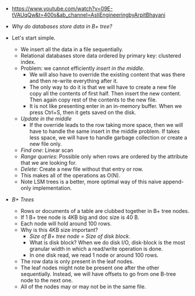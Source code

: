 * https://www.youtube.com/watch?v=09E-tVAUqQw&t=400s&ab_channel=AsliEngineeringbyArpitBhayani
* *Why do databases store data in B+ tree?*
* Let's start simple.
    * We insert all the data in a file sequentially.
    * Relational databases store data ordered by primary key: clustered index.
    * Problem: we cannot efficiently *insert in the middle*.
        * We will also have to override the existing content that was there and then re-write everything after it.
        * The only way to do it is that we will have to create a new file copy all the contents of first half. Then insert the new content. Then again copy rest of the contents to the new file.
        * It is not like presenting enter in an in-memory buffer. When we press Ctrl+S, then it gets saved on the disk.
    * *Update in the middle*
        * If the override leads to the row taking more space, then we will have to handle the same insert in the middle problem. If takes less space, we will have to handle garbage collection or create a new file only.
    * *Find one*: Linear scan
    * *Range queries*: Possible only when rows are ordered by the attribute that we are looking for.
    * *Delete*: Create a new file without that entry or row.
    * This makes all of the operations as O(N).
    * Note LSM trees is a better, more optimal way of this naive append-only implementation. 

* *B+ Trees*
    * Rows or documents of a table are clubbed together in B+ tree nodes.
    * If 1 B+ tree node is 4KB big and doc size is 40 B.
    * Each node will hold around 100 rows.
    * Why is this 4KB size important?
        * *Size of B+ tree node = Size of disk block*.
        * What is disk block? When we do disk I/O, disk-block is the most granular width in which a read/write operation is done. 
        * In one disk read, we read 1 node or around 100 rows.
    * The row data is only present in the leaf nodes.
    * The leaf nodes might note be present one after the other sequentially. Instead, we will have offsets to go from one B-tree node to the next one.
    * All of the nodes may or may not be in the same file.